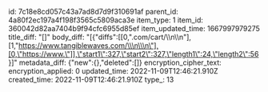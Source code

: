 id: 7c18e8cd057c43a7ad8d7d9f310691af
parent_id: 4a80f2ec197a4f198f3565c5809aca3e
item_type: 1
item_id: 360042d82aa7404b9f94cfc6955d85ef
item_updated_time: 1667997979275
title_diff: "[]"
body_diff: "[{\"diffs\":[[0,\".com/cart/\\\n\\\n\"],[1,\"https://www.tangiblewaves.com/\\\n\\\n\"],[0,\"https://www.\"]],\"start1\":327,\"start2\":327,\"length1\":24,\"length2\":56}]"
metadata_diff: {"new":{},"deleted":[]}
encryption_cipher_text: 
encryption_applied: 0
updated_time: 2022-11-09T12:46:21.910Z
created_time: 2022-11-09T12:46:21.910Z
type_: 13